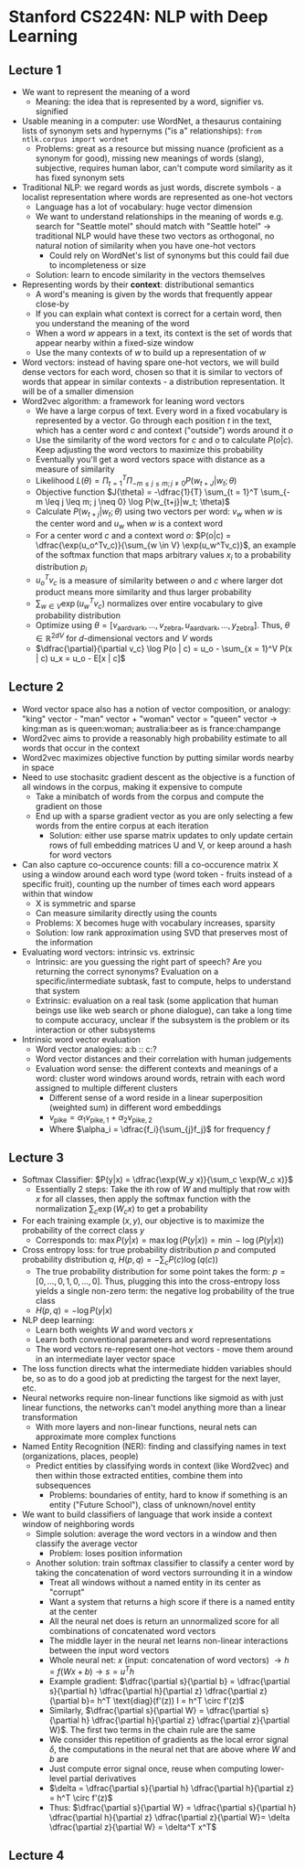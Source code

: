 # Stanford CS224N: NLP with Deep Learning

## Lecture 1
- We want to represent the meaning of a word
    - Meaning: the idea that is represented by a word, signifier vs. signified
- Usable meaning in a computer: use WordNet, a thesaurus containing lists of synonym sets and hypernyms ("is a" relationships): ```from ntlk.corpus import wordnet```
    - Problems: great as a resource but missing nuance (proficient as a synonym for good), missing new meanings of words (slang), subjective, requires human labor, can't compute word similarity as it has fixed synonym sets
- Traditional NLP: we regard words as just words, discrete symbols - a localist representation where words are represented as one-hot vectors
    - Language has a lot of vocabulary: huge vector dimension
    - We want to understand relationships in the meaning of words e.g. search for "Seattle motel" should match with "Seattle hotel" $\rightarrow$ traditional NLP would have these two vectors as orthogonal, no natural notion of similarity when you have one-hot vectors
        - Could rely on WordNet's list of synonyms but this could fail due to incompleteness or size
    - Solution: learn to encode similarity in the vectors themselves
- Representing words by their **context**: distributional semantics
    - A word's meaning is given by the words that frequently appear close-by
    - If you can explain what context is correct for a certain word, then you understand the meaning of the word
    - When a word $w$ appears in a text, its context is the set of words that appear nearby within a fixed-size window
    - Use the many contexts of $w$ to build up a representation of $w$
- Word vectors: instead of having spare one-hot vectors, we will build dense vectors for each word, chosen so that it is similar to vectors of words that appear in similar contexts - a distribution representation. It will be of a smaller dimension
- Word2vec algorithm: a framework for leaning word vectors
    - We have a large corpus of text. Every word in a fixed vocabulary is represented by a vector. Go through each position $t$ in the text, which has a center word $c$ and context ("outside") words around it $o$
    - Use the similarity of the word vectors for $c$ and $o$ to calculate $P(o | c)$. Keep adjusting the word vectors to maximize this probability
    - Eventually you'll get a word vectors space with distance as a measure of similarity
    - Likelihood $L(\theta) = \Pi_{t = 1}^T \Pi_{-m \leq j \leq m; j \neq 0} P(w_{t + J} | w_t; \theta)$
    - Objective function $J(\theta) = -\dfrac{1}{T} \sum_{t = 1}^T \sum_{-m \leq j \leq m; j \neq 0} \log P(w_{t+j}|w_t; \theta)$
    - Calculate $P(w_{t+j}|w_t; \theta)$ using two vectors per word: $v_w$ when $w$ is the center word and $u_w$ when $w$ is a context word
    - For a center word $c$ and a context word $o$: $P(o|c) = \dfrac{\exp(u_o^Tv_c)}{\sum_{w \in V} \exp(u_w^Tv_c)}$, an example of the softmax function that maps arbitrary values $x_i$ to a probability distribution $p_i$
    - $u_o^Tv_c$ is a measure of similarity between $o$ and $c$ where larger dot product means more similarity and thus larger probability
    - $\sum_{w \in V} \exp(u_w^Tv_c)$ normalizes over entire vocabulary to give probability distribution
    - Optimize using $\theta = \left [v_{\text{aardvark}}, ..., v_{\text{zebra}}, u_{\text{aardvark}}, ..., y_{\text{zebra}} \right ]$. Thus, $\theta \in \mathbb{R}^{2dV}$ for $d$-dimensional vectors and $V$ words
    - $\dfrac{\partial}{\partial v_c} \log P(o | c) = u_o - \sum_{x = 1}^V P(x | c) u_x = u_o - E[x | c]$

## Lecture 2
- Word vector space also has a notion of vector composition, or analogy: "king" vector - "man" vector + "woman" vector = "queen" vector $\rightarrow$ king:man as is queen:woman; australia:beer as is france:champange
- Word2vec aims to provide a reasonably high probability estimate to all words that occur in the context
- Word2vec maximizes objective function by putting similar words nearby in space
- Need to use stochasitc gradient descent as the objective is a function of all windows in the corpus, making it expensive to compute
    - Take a minibatch of words from the corpus and compute the gradient on those
    - End up with a sparse gradient vector as you are only selecting a few words from the entire corpus at each iteration
        - Solution: either use sparse matrix updates to only update certain rows of full embedding matrices U and V, or keep around a hash for word vectors
- Can also capture co-occurence counts: fill a co-occurence matrix X using a window around each word type (word token - fruits instead of a specific fruit), counting up the number of times each word appears within that window
    - X is symmetric and sparse
    - Can measure similarity directly using the counts
    - Problems: X becomes huge with vocabulary increases, sparsity
    - Solution: low rank approximation using SVD that preserves most of the information
- Evaluating word vectors: intrinsic vs. extrinsic
    - Intrinsic: are you guessing the right part of speech? Are you returning the correct synonyms? Evaluation on a specific/intermediate subtask, fast to compute, helps to understand that system
    - Extrinsic: evaluation on a real task (some application that human beings use like web search or phone dialogue), can take a long time to compute accuracy, unclear if the subsystem is the problem or its interaction or other subsystems
- Intrinsic word vector evaluation
    - Word vector analogies: a:b :: c:?
    - Word vector distances and their correlation with human judgements
    - Evaluation word sense: the different contexts and meanings of a word: cluster word windows around words, retrain with each word assigned to multiple different clusters
        - Different sense of a word reside in a linear superposition (weighted sum) in different word embeddings
        - $v_{\text{pike}} = \alpha_1 v_{\text{pike}, 1} + \alpha_2 v_{\text{pike}, 2}$
        - Where $\alpha_i = \dfrac{f_i}{\sum_{j}f_j}$ for frequency $f$

## Lecture 3
- Softmax Classifier: $P(y|x) = \dfrac{\exp(W_y x)}{\sum_c \exp(W_c x)}$
    - Essentially 2 steps: Take the ith row of $W$ and multiply that row with $x$ for all classes, then apply the softmax function with the normalization $\sum_c \exp(W_c x)$ to get a probability
- For each training example $(x, y)$, our objective is to maximize the probability of the correct class $y$
    - Corresponds to: $\max P(y|x) = \max \log(P(y|x)) = \min - \log(P(y|x))$
- Cross entropy loss: for true probability distribution $p$ and computed probability distribution $q$, $H(p, q) = - \sum_c P(c) \log(q(c))$
    - The true probability distribution for some point takes the form: $p = [0, ..., 0, 1, 0, ..., 0]$. Thus, plugging this into the cross-entropy loss yields a single non-zero term: the negative log probability of the true class
    - $H(p, q) = -\log P(y|x)$
- NLP deep learning:
    - Learn both weights $W$ and word vectors $x$
    - Learn both conventional parameters and word representations
    - The word vectors re-represent one-hot vectors - move them around in an intermediate layer vector space
- The loss function directs what the intermediate hidden variables should be, so as to do a good job at predicting the targest for the next layer, etc.
- Neural networks require non-linear functions like sigmoid as with just linear functions, the networks can't model anything more than a linear transformation
    - With more layers and non-linear functions, neural nets can approximate more complex functions
- Named Entity Recognition (NER): finding and classifying names in text (organizations, places, people)
    - Predict entities by classifying words in context (like Word2vec) and then within those extracted entities, combine them into subsequences
        - Problems: boundaries of entity, hard to know if something is an entity ("Future School"), class of unknown/novel entity
- We want to build classifiers of language that work inside a context window of neighboring words
    - Simple solution: average the word vectors in a window and then classify the average vector
        - Problem: loses position information
    - Another solution: train softmax classifier to classify a center word by taking the concatenation of word vectors surrounding it in a window
        - Treat all windows without a named entity in its center as "corrupt"
        - Want a system that returns a high score if there is a named entity at the center 
        - All the neural net does is return an unnormalized score for all combinations of concatenated word vectors
        - The middle layer in the neural net learns non-linear interactions between the input word vectors
        - Whole neural net: $x$ (input: concatenation of word vectors) $\rightarrow h = f(Wx + b) \rightarrow s = u^Th$
        - Example gradient: $\dfrac{\partial s}{\partial b} = \dfrac{\partial s}{\partial h} \dfrac{\partial h}{\partial z} \dfrac{\partial z}{\partial b}= h^T \text{diag}(f'(z)) I = h^T \circ f'(z)$ 
        - Similarly, $\dfrac{\partial s}{\partial W} = \dfrac{\partial s}{\partial h} \dfrac{\partial h}{\partial z} \dfrac{\partial z}{\partial W}$. The first two terms in the chain rule are the same
        - We consider this repetition of gradients as the local error signal $\delta$, the computations in the neural net that are above where $W$ and $b$ are
        - Just compute error signal once, reuse when computing lower-level partial derivatives
        - $\delta = \dfrac{\partial s}{\partial h} \dfrac{\partial h}{\partial z} = h^T \circ f'(z)$
        - Thus: $\dfrac{\partial s}{\partial W} = \dfrac{\partial s}{\partial h} \dfrac{\partial h}{\partial z} \dfrac{\partial z}{\partial W}= \delta \dfrac{\partial z}{\partial W} = \delta^T x^T$

## Lecture 4


